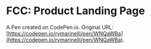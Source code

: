 # FCC: Product Landing Page

A Pen created on CodePen.io. Original URL: [https://codepen.io/rymarinelli/pen/WNQaWBa](https://codepen.io/rymarinelli/pen/WNQaWBa).


